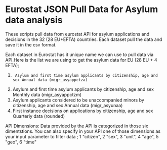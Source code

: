 # Eurostat JSON Pull Data for Asylum data analysis
These scripts pull data from eurostat API for asylum applications and decisions in the 32 (28 EU+EFTA) countries. Each dataset pull the data and save it in the csv format. 

Each dataset in Eurostat has it unique name we can use to pull data via API.Here is the list we are using to get the asylum data for EU (28 EU + 4 EFTA);

1.		Asylum and first time asylum applicants by citizenship, age and sex Annual data (migr_asyappctza)
2.  Asylum and first time asylum applicants by citizenship, age and sex Monthly data (migr_asyappctzm)
3.  Asylum applicants considered to be unaccompanied minors by citizenship, age and sex Annual data (migr_asyunaa)
4.  First instance decisions on applications by citizenship, age and sex Quarterly data (rounded) 

API Dimensions: Data provided by the API is categorized in those six dimentstions. You can also specify in your API one of those dimensions as your input parameter to filter data ;
 1	"citizen",
 2	"sex",
 3	"unit",
 4	"age",
 5	"geo",
 6	"time" 
